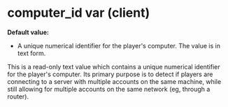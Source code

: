 # computer_id var (client)
**Default value:**
+   A unique numerical identifier for the player\'s computer. The value
    is in text form.


This is a read-only text value which contains a unique
numerical identifier for the player\'s computer. Its primary purpose is
to detect if players are connecting to a server with multiple accounts
on the same machine, while still allowing for multiple accounts on the
same network (eg, through a router).


